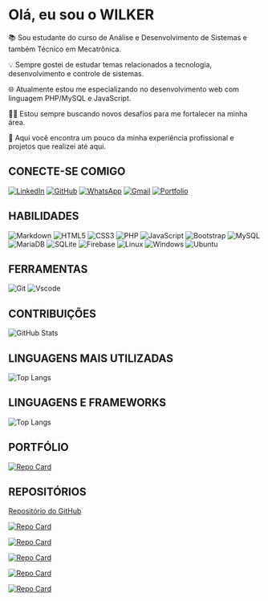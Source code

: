 # Olá, eu sou o WILKER


📚 Sou estudante do curso de Análise e Desenvolvimento de Sistemas e também Técnico em Mecatrônica.

💡 Sempre gostei de estudar temas relacionados a tecnologia, desenvolvimento e controle de sistemas.

🌐 Atualmente estou me especializando no desenvolvimento web com linguagem PHP/MySQL e JavaScript.

👨‍💻 Estou sempre buscando novos desafios para me fortalecer na minha área.

🤝 Aqui você encontra um pouco da minha experiência profissional e projetos que realizei até aqui.


## CONECTE-SE COMIGO

[![LinkedIn](https://img.shields.io/badge/LinkedIn-0077B5?style=for-the-badge&logo=linkedin&logoColor=white)](https://www.linkedin.com/in/SEUUSERNAME/) 
[![GitHub](https://img.shields.io/badge/GitHub-100000?style=for-the-badge&logo=github&logoColor=white)](https://github.com/Wil-JC-Pimenta)
[![WhatsApp](https://img.shields.io/badge/WhatsApp-25D366?style=for-the-badge&logo=whatsapp&logoColor=white)](https://wa.me/5531996825009)
[![Gmail](https://img.shields.io/badge/Gmail-333333?style=for-the-badge&logo=gmail&logoColor=red)](mailto:wiljcpimenta@gmail.com)
[![Portfolio](https://img.shields.io/badge/Portfolio-FF5722?style=for-the-badge&logo=todoist&logoColor=white)](https://seulink.com)


## HABILIDADES  

![Markdown](https://img.shields.io/badge/Markdown-000?style=for-the-badge&logo=markdown)
![HTML5](https://img.shields.io/badge/HTML5-E34F26?style=for-the-badge&logo=html5&logoColor=white)
![CSS3](https://img.shields.io/badge/CSS3-1572B6?style=for-the-badge&logo=css3&logoColor=white)
![PHP](https://img.shields.io/badge/PHP-777BB4?style=for-the-badge&logo=php&logoColor=white)
![JavaScript](https://img.shields.io/badge/JavaScript-F7DF1E?style=for-the-badge&logo=javascript&logoColor=black)
![Bootstrap](https://img.shields.io/badge/-boostrap-0D1117?style=for-the-badge&logo=bootstrap&labelColor=0D1117)
![MySQL](https://img.shields.io/badge/MySQL-00000F?style=for-the-badge&logo=mysql&logoColor=white)
![MariaDB](https://img.shields.io/badge/MariaDB-003545?style=for-the-badge&logo=mariadb&logoColor=white)
![SQLite](https://img.shields.io/badge/SQLite-000?style=for-the-badge&logo=sqlite&logoColor=07405E)
![Firebase](https://img.shields.io/badge/Firebase-000?style=for-the-badge&logo=firebase&logoColor=ffca28)
![Linux](https://img.shields.io/badge/Linux-000?style=for-the-badge&logo=linux&logoColor=FCC624)
![Windows](https://img.shields.io/badge/Windows-000?style=for-the-badge&logo=windows&logoColor=2CA5E0)
![Ubuntu](https://img.shields.io/badge/Ubuntu-35495E?style=for-the-badge&logo=ubuntu&logoColor=2CA5E0)

## FERRAMENTAS

![Git](https://img.shields.io/badge/GIT-E44C30?style=for-the-badge&logo=git&logoColor=white)
![Vscode](https://img.shields.io/badge/Vscode-007ACC?style=for-the-badge&logo=visual-studio-code&logoColor=white)


## CONTRIBUIÇÕES

![GitHub Stats](https://github-readme-stats.vercel.app/api?username=Wil-JC-Pimenta&theme=transparent&bg_color=000&border_color=30A3DC&show_icons=true&icon_color=30A3DC&title_color=E94D5F&text_color=FFF)

## LINGUAGENS MAIS UTILIZADAS

![Top Langs](https://github-readme-stats-git-masterrstaa-rickstaa.vercel.app/api/top-langs/?username=Wil-JC-Pimenta&bg_color=000&border_color=30A3DC&title_color=E94D5F&text_color=FFF)

## LINGUAGENS E FRAMEWORKS 

![Top Langs](https://github-readme-stats-git-masterrstaa-rickstaa.vercel.app/api/top-langs/?username=Wil-JC-Pimenta&layout=compact&bg_color=000&border_color=30A3DC&title_color=E94D5F&text_color=FFF)

## PORTFÓLIO

[![Repo Card](https://github-readme-stats.vercel.app/api/pin/?username=Wil-JC-Pimenta&repo=Wil-JC-Pimenta&bg_color=000&border_color=30A3DC&show_icons=true&icon_color=30A3DC&title_color=E94D5F&text_color=FFF)](https://github.com/Wil-JC-Pimenta/Wil-JC-Pimenta)

## REPOSITÓRIOS
[Repositório do GitHub](https://github.com/Wil-JC-Pimenta)</s>

[![Repo Card](https://github-readme-stats.vercel.app/api/pin/?username=Wil-JC-Pimenta&repo=ordem-de-servico&bg_color=000&border_color=30A3DC&show_icons=true&icon_color=30A3DC&title_color=E94D5F&text_color=FFF)](https://github.com/Wil-JC-Pimenta/ordem-de-servico)

[![Repo Card](https://github-readme-stats.vercel.app/api/pin/?username=Wil-JC-Pimenta&repo=crud-php-ajax&bg_color=000&border_color=30A3DC&show_icons=true&icon_color=30A3DC&title_color=E94D5F&text_color=FFF)](https://github.com/Wil-JC-Pimenta/crud-php-ajax)

[![Repo Card](https://github-readme-stats.vercel.app/api/pin/?username=Wil-JC-Pimenta&repo=UNES&bg_color=000&border_color=30A3DC&show_icons=true&icon_color=30A3DC&title_color=E94D5F&text_color=FFF)](https://github.com/Wil-JC-Pimenta/UNES)

[![Repo Card](https://github-readme-stats.vercel.app/api/pin/?username=Wil-JC-Pimenta&repo=filipe-eletricista&bg_color=000&border_color=30A3DC&show_icons=true&icon_color=30A3DC&title_color=E94D5F&text_color=FFF)](https://github.com/Wil-JC-Pimenta/filipe-eletricista)

[![Repo Card](https://github-readme-stats.vercel.app/api/pin/?username=Wil-JC-Pimenta&repo=dio-lab-open-source&bg_color=000&border_color=30A3DC&show_icons=true&icon_color=30A3DC&title_color=E94D5F&text_color=FFF)](https://github.com/Wil-JC-Pimenta/dio-lab-open-source)






   